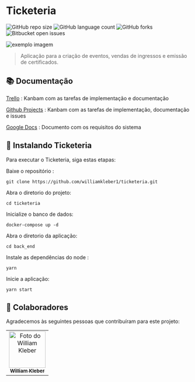 # Ticketeria

![GitHub repo size](https://img.shields.io/github/repo-size/williamkleber1/ticketeria?style=for-the-badge)
![GitHub language count](https://img.shields.io/github/languages/count/williamkleber1/ticketeria?style=for-the-badge)
![GitHub forks](https://img.shields.io/github/forks/williamkleber1/ticketeria?style=for-the-badge)
![Bitbucket open issues](https://img.shields.io/github/issues/williamkleber1/ticketeria?style=for-the-badge)


<img src="https://community.akamai.steamstatic.com/economy/image/fWFc82js0fmoRAP-qOIPu5THSWqfSmTELLqcUywGkijVjZULUrsm1j-9xgEGegouSRLhsz1Xt8TnH_WJRuNVy49itMUB32JtklgoN7OzZTQxJFPEV_lfBa1irV-9C3Zr6sU6AdH457UBdvwbXdU/360fx360f" alt="exemplo imagem">

> Aplicação para a criação de eventos, vendas de ingressos e emissão de certificados.

## 📚 Documentação

[Trello](https://trello.com/invite/b/GvL2iLnI/2728a3c8c2cb3ed8af866b643a495349/ticketeria) : Kanbam com as tarefas de implementação e documentação

[Github Projects](https://github.com/williamkleber1/ticketeria/projects/1)  : Kanbam com as tarefas de implementação, documentação e issues

[Google Docs](https://docs.google.com/document/d/1Hajk05dVn5nzx_WW6zfrFla-k8NoVPrgyROSw9Y8uoc/edit?usp=sharing) : Documento com os requisitos do sistema



## 🚀 Instalando Ticketeria

Para executar o Ticketeria, siga estas etapas:

Baixe o repositório :
```
git clone https://github.com/williamkleber1/ticketeria.git
```
Abra o diretorio do projeto:
```
cd ticketeria
```

Inicialize o banco de dados:
```
docker-compose up -d 
```

Abra o diretorio da aplicação:
```
cd back_end
```

Instale as dependências do node :
```
yarn
```

Inicie a aplicação:
```
yarn start
```



## 🤝 Colaboradores

Agradecemos às seguintes pessoas que contribuíram para este projeto:

<table>
  <tr>
    <td align="center">
      <a href="#">
        <img src="https://avatars.githubusercontent.com/u/26510655?v=4" width="100px;" alt="Foto do William Kleber"/><br>
        <sub>
          <b>William Kleber</b>
        </sub>
      </a>
    </td>
  </tr>
</table>



